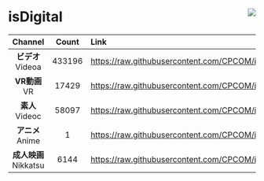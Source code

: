 # isDigital <img align="right" src="https://img.shields.io/github/last-commit/CPCOM/isDigital"/>  
  
| Channel | Count | Link |  
| :-----: | :---: | :--- |  
|**ビデオ**<br />Videoa | 433196 | https://raw.githubusercontent.com/CPCOM/isDigital/main/Videoa.txt |  
|**VR動画**<br />VR | 17429 | https://raw.githubusercontent.com/CPCOM/isDigital/main/VR.txt |  
|**素人**<br />Videoc | 58097 | https://raw.githubusercontent.com/CPCOM/isDigital/main/Videoc.txt |  
|**アニメ**<br />Anime | 1 | https://raw.githubusercontent.com/CPCOM/isDigital/main/Anime.txt |  
|**成人映画**<br />Nikkatsu | 6144 | https://raw.githubusercontent.com/CPCOM/isDigital/main/Nikkatsu.txt |  